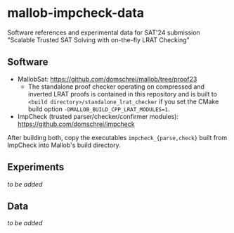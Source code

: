 # mallob-impcheck-data
Software references and experimental data for SAT'24 submission "Scalable Trusted SAT Solving with on-the-fly LRAT Checking"

## Software

* MallobSat: https://github.com/domschrei/mallob/tree/proof23
  * The standalone proof checker operating on compressed and inverted LRAT proofs is contained in this repository and is built to `<build directory>/standalone_lrat_checker` if you set the CMake build option `-DMALLOB_BUILD_CPP_LRAT_MODULES=1`.
* ImpCheck (trusted parser/checker/confirmer modules): https://github.com/domschrei/impcheck

After building both, copy the executables `impcheck_{parse,check}` built from ImpCheck into Mallob's build directory.

## Experiments

*to be added*

## Data

*to be added*
